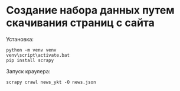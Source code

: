 # Создание набора данных путем скачивания страниц с сайта

Установка:

```
python -m venv venv
venv\script\activate.bat
pip install scrapy
```

Запуск краулера:

```
scrapy crawl news_ykt -O news.json
```
